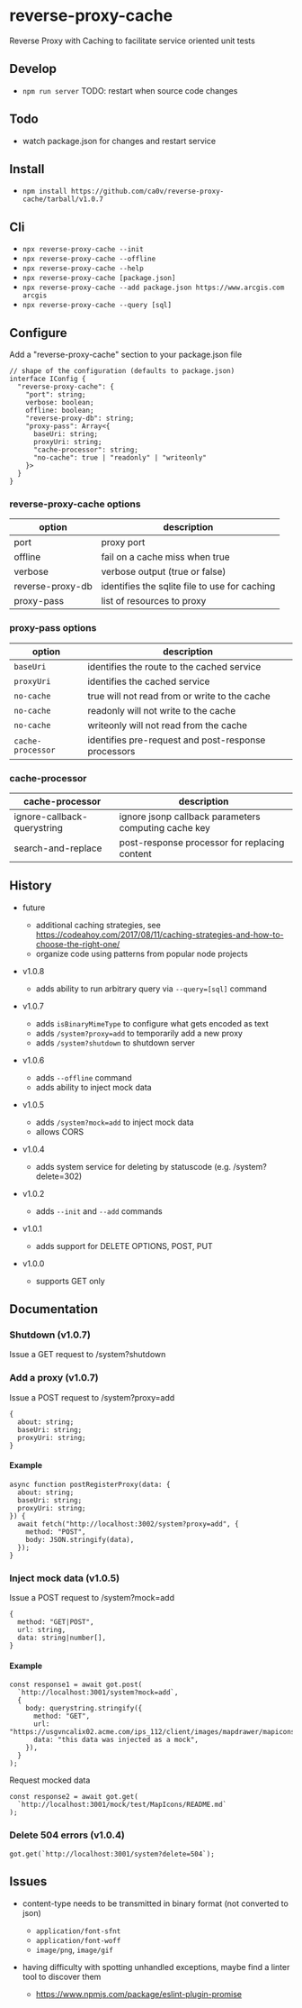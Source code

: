 # reverse-proxy-cache

Reverse Proxy with Caching to facilitate service oriented unit tests

## Develop

- `npm run server` TODO: restart when source code changes

## Todo

- watch package.json for changes and restart service

## Install

- `npm install https://github.com/ca0v/reverse-proxy-cache/tarball/v1.0.7`

## Cli

- `npx reverse-proxy-cache --init`
- `npx reverse-proxy-cache --offline`
- `npx reverse-proxy-cache --help`
- `npx reverse-proxy-cache [package.json]`
- `npx reverse-proxy-cache --add package.json https://www.arcgis.com arcgis`
- `npx reverse-proxy-cache --query [sql]`

## Configure

Add a "reverse-proxy-cache" section to your package.json file

```
// shape of the configuration (defaults to package.json)
interface IConfig {
  "reverse-proxy-cache": {
    "port": string;
    verbose: boolean;
    offline: boolean;
    "reverse-proxy-db": string;
    "proxy-pass": Array<{
      baseUri: string;
      proxyUri: string;
      "cache-processor": string;
      "no-cache": true | "readonly" | "writeonly"
    }>
  }
}
```

### reverse-proxy-cache options

| option           | description                                   |
| ---------------- | --------------------------------------------- |
| port             | proxy port                                    |
| offline          | fail on a cache miss when true                |
| verbose          | verbose output (true or false)                |
| reverse-proxy-db | identifies the sqlite file to use for caching |
| proxy-pass       | list of resources to proxy                    |

### proxy-pass options

| option            | description                                         |
| ----------------- | --------------------------------------------------- |
| `baseUri`         | identifies the route to the cached service          |
| `proxyUri`        | identifies the cached service                       |
| `no-cache`        | true will not read from or write to the cache       |
| `no-cache`        | readonly will not write to the cache                |
| `no-cache`        | writeonly will not read from the cache              |
| `cache-processor` | identifies pre-request and post-response processors |

### cache-processor

| cache-processor             | description                                          |
| --------------------------- | ---------------------------------------------------- |
| ignore-callback-querystring | ignore jsonp callback parameters computing cache key |
| search-and-replace          | post-response processor for replacing content        |

## History

- future

  - additional caching strategies, see https://codeahoy.com/2017/08/11/caching-strategies-and-how-to-choose-the-right-one/
  - organize code using patterns from popular node projects

- v1.0.8

  - adds ability to run arbitrary query via `--query=[sql]` command

- v1.0.7
  - adds `isBinaryMimeType` to configure what gets encoded as text
  - adds `/system?proxy=add` to temporarily add a new proxy
  - adds `/system?shutdown` to shutdown server
- v1.0.6
  - adds `--offline` command
  - adds ability to inject mock data
- v1.0.5
  - adds `/system?mock=add` to inject mock data
  - allows CORS
- v1.0.4
  - adds system service for deleting by statuscode (e.g. /system?delete=302)
- v1.0.2
  - adds `--init` and `--add` commands
- v1.0.1
  - adds support for DELETE OPTIONS, POST, PUT
- v1.0.0
  - supports GET only

## Documentation

### Shutdown (v1.0.7)

Issue a GET request to /system?shutdown

### Add a proxy (v1.0.7)

Issue a POST request to /system?proxy=add

```
{
  about: string;
  baseUri: string;
  proxyUri: string;
}
```

#### Example

```
async function postRegisterProxy(data: {
  about: string;
  baseUri: string;
  proxyUri: string;
}) {
  await fetch("http://localhost:3002/system?proxy=add", {
    method: "POST",
    body: JSON.stringify(data),
  });
}
```

### Inject mock data (v1.0.5)

Issue a POST request to /system?mock=add

```
{
  method: "GET|POST",
  url: string,
  data: string|number[],
}
```

#### Example

```
const response1 = await got.post(
  `http://localhost:3001/system?mock=add`,
  {
    body: querystring.stringify({
      method: "GET",
      url: "https://usgvncalix02.acme.com/ips_112/client/images/mapdrawer/mapicons/README.md",
      data: "this data was injected as a mock",
    }),
  }
);
```

Request mocked data

```
const response2 = await got.get(
  `http://localhost:3001/mock/test/MapIcons/README.md`
);
```

### Delete 504 errors (v1.0.4)

```
got.get(`http://localhost:3001/system?delete=504`);
```

## Issues

- content-type needs to be transmitted in binary format (not converted to json)

  - `application/font-sfnt`
  - `application/font-woff`
  - `image/png`, `image/gif`

- having difficulty with spotting unhandled exceptions, maybe find a linter tool to discover them

  - https://www.npmjs.com/package/eslint-plugin-promise

